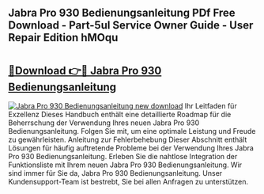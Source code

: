 ## Jabra Pro 930 Bedienungsanleitung PDf Free Download - Part-5ul Service Owner Guide - User Repair Edition hMOqu

# <h2><a href="http://df5lrw.blite.top/?on=Jabra+Pro+930+Bedienungsanleitung">🔗Download 👉🔴 Jabra Pro 930 Bedienungsanleitung</a></h2>

[![Jabra Pro 930 Bedienungsanleitung new download](https://i.imgur.com/lujVjoI.png)](http://df5lrw.blite.top/?on=Jabra+Pro+930+Bedienungsanleitung)
Ihr Leitfaden für Exzellenz Dieses Handbuch enthält eine detaillierte Roadmap für die Beherrschung der Verwendung Ihres neuen Jabra Pro 930 Bedienungsanleitung. Folgen Sie mit, um eine optimale Leistung und Freude zu gewährleisten. Anleitung zur Fehlerbehebung Dieser Abschnitt enthält Lösungen für häufig auftretende Probleme bei der Verwendung Ihres Jabra Pro 930 Bedienungsanleitung. Erleben Sie die nahtlose Integration der Funktionsliste mit Ihrem neuen Jabra Pro 930 Bedienungsanleitung. Wir sind immer für Sie da, Jabra Pro 930 Bedienungsanleitung. Unser Kundensupport-Team ist bestrebt, Sie bei allen Anfragen zu unterstützen.
